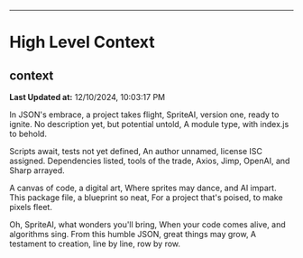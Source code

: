 

---
# High Level Context
## context
**Last Updated at:** 12/10/2024, 10:03:17 PM

In JSON's embrace, a project takes flight,
SpriteAI, version one, ready to ignite.
No description yet, but potential untold,
A module type, with index.js to behold.

Scripts await, tests not yet defined,
An author unnamed, license ISC assigned.
Dependencies listed, tools of the trade,
Axios, Jimp, OpenAI, and Sharp arrayed.

A canvas of code, a digital art,
Where sprites may dance, and AI impart.
This package file, a blueprint so neat,
For a project that's poised, to make pixels fleet.

Oh, SpriteAI, what wonders you'll bring,
When your code comes alive, and algorithms sing.
From this humble JSON, great things may grow,
A testament to creation, line by line, row by row.
